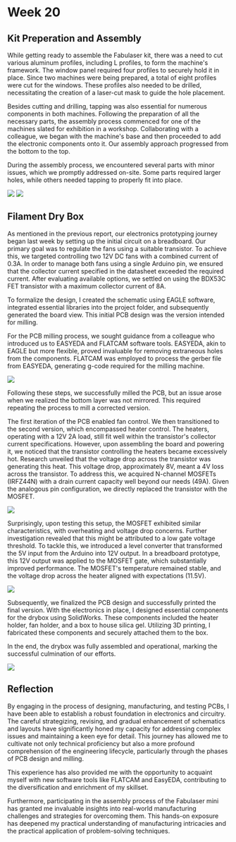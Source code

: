 # Week 20

## Kit Preperation and Assembly
  
While getting ready to assemble the Fabulaser kit, there was a need to cut various aluminum profiles, including L profiles, to form the machine's framework. The window panel required four profiles to securely hold it in place. Since two machines were being prepared, a total of eight profiles were cut for the windows. These profiles also needed to be drilled, necessitating the creation of a laser-cut mask to guide the hole placement.

Besides cutting and drilling, tapping was also essential for numerous components in both machines. Following the preparation of all the necessary parts, the assembly process commenced for one of the machines slated for exhibition in a workshop. Collaborating with a colleague, we began with the machine's base and then proceeded to add the electronic components onto it. Our assembly approach progressed from the bottom to the top.

During the assembly process, we encountered several parts with minor issues, which we promptly addressed on-site. Some parts required larger holes, while others needed tapping to properly fit into place.

![](assembly1.jpeg "")
![](assembly2.jpeg "")

## Filament Dry Box

As mentioned in the previous report, our electronics prototyping journey began last week by setting up the initial circuit on a breadboard. Our primary goal was to regulate the fans using a suitable transistor. To achieve this, we targeted controlling two 12V DC fans with a combined current of 0.3A. In order to manage both fans using a single Arduino pin, we ensured that the collector current specified in the datasheet exceeded the required current. After evaluating available options, we settled on using the BDX53C FET transistor with a maximum collector current of 8A.

To formalize the design, I created the schematic using EAGLE software, integrated essential libraries into the project folder, and subsequently generated the board view. This initial PCB design was the version intended for milling.

For the PCB milling process, we sought guidance from a colleague who introduced us to EASYEDA and FLATCAM software tools. EASYEDA, akin to EAGLE but more flexible, proved invaluable for removing extraneous holes from the components. FLATCAM was employed to process the gerber file from EASYEDA, generating g-code required for the milling machine.

![](FLATCAM.jpg "")

Following these steps, we successfully milled the PCB, but an issue arose when we realized the bottom layer was not mirrored. This required repeating the process to mill a corrected version.

The first iteration of the PCB enabled fan control. We then transitioned to the second version, which encompassed heater control. The heaters, operating with a 12V 2A load, still fit well within the transistor's collector current specifications. However, upon assembling the board and powering it, we noticed that the transistor controlling the heaters became excessively hot. Research unveiled that the voltage drop across the transistor was generating this heat. This voltage drop, approximately 8V, meant a 4V loss across the transistor. To address this, we acquired N-channel MOSFETs (IRFZ44N) with a drain current capacity well beyond our needs (49A). Given the analogous pin configuration, we directly replaced the transistor with the MOSFET.

![](PCBv1.jpg "")

Surprisingly, upon testing this setup, the MOSFET exhibited similar characteristics, with overheating and voltage drop concerns. Further investigation revealed that this might be attributed to a low gate voltage threshold. To tackle this, we introduced a level converter that transformed the 5V input from the Arduino into 12V output. In a breadboard prototype, this 12V output was applied to the MOSFET gate, which substantially improved performance. The MOSFET's temperature remained stable, and the voltage drop across the heater aligned with expectations (11.5V).

![](PCBv3.jpg "")

Subsequently, we finalized the PCB design and successfully printed the final version. With the electronics in place, I designed essential components for the drybox using SolidWorks. These components included the heater holder, fan holder, and a box to house silica gel. Utilizing 3D printing, I fabricated these components and securely attached them to the box.

In the end, the drybox was fully assembled and operational, marking the successful culmination of our efforts.



![](drybox.jpg "")

## Reflection

By engaging in the process of designing, manufacturing, and testing PCBs, I have been able to establish a robust foundation in electronics and circuitry. The careful strategizing, revising, and gradual enhancement of schematics and layouts have significantly honed my capacity for addressing complex issues and maintaining a keen eye for detail. This journey has allowed me to cultivate not only technical proficiency but also a more profound comprehension of the engineering lifecycle, particularly through the phases of PCB design and milling.

This experience has also provided me with the opportunity to acquaint myself with new software tools like FLATCAM and EasyEDA, contributing to the diversification and enrichment of my skillset.

Furthermore, participating in the assembly process of the Fabulaser mini has granted me invaluable insights into real-world manufacturing challenges and strategies for overcoming them. This hands-on exposure has deepened my practical understanding of manufacturing intricacies and the practical application of problem-solving techniques.